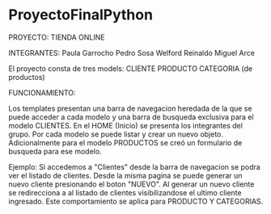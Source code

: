 # ProyectoFinalPython

PROYECTO: TIENDA ONLINE

INTEGRANTES:
  Paula Garrocho
  Pedro Sosa Welford
  Reinaldo Miguel Arce

El proyecto consta de tres models:
  CLIENTE
  PRODUCTO
  CATEGORIA (de productos)

FUNCIONAMIENTO:
  
Los templates presentan una barra de navegacion heredada de la que se puede acceder a cada modelo y una barra de busqueda exclusiva para el modelo CLIENTES.
En el HOME (Inicio) se presenta los integrantes del grupo.
Por cada modelo se puede listar y crear un nuevo objeto. Adicionalmente para el  modelo PRODUCTOS se creó un formulario de busqueda para ese modelo.

Ejemplo:
Si accedemos a "Clientes" desde la barra de navegacion se podra ver el listado de clientes. Desde la misma pagina se puede generar un nuevo cliente presionando el boton "NUEVO". Al generar un nuevo cliente se redirecciona a al listado de clientes visibilizandose el ultimo cliente ingresado.
Este comportamiento se aplica para PRODUCTO Y CATEGORIAS.




  
